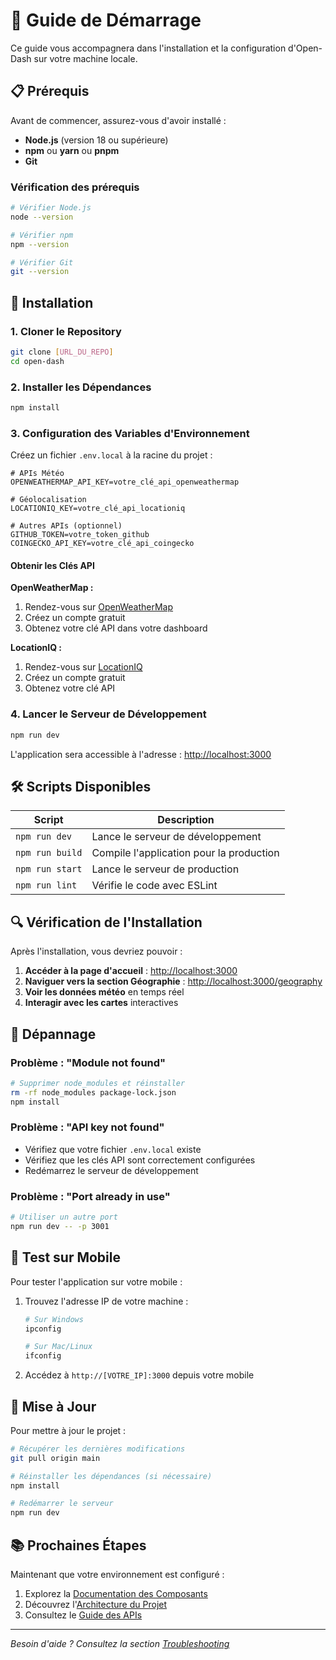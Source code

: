 # 🚀 Guide de Démarrage

Ce guide vous accompagnera dans l'installation et la configuration d'Open-Dash sur votre machine locale.

## 📋 Prérequis

Avant de commencer, assurez-vous d'avoir installé :

- **Node.js** (version 18 ou supérieure)
- **npm** ou **yarn** ou **pnpm**
- **Git**

### Vérification des prérequis

```bash
# Vérifier Node.js
node --version

# Vérifier npm
npm --version

# Vérifier Git
git --version
```

## 🔧 Installation

### 1. Cloner le Repository

```bash
git clone [URL_DU_REPO]
cd open-dash
```

### 2. Installer les Dépendances

```bash
npm install
```

### 3. Configuration des Variables d'Environnement

Créez un fichier `.env.local` à la racine du projet :

```env
# APIs Météo
OPENWEATHERMAP_API_KEY=votre_clé_api_openweathermap

# Géolocalisation
LOCATIONIQ_KEY=votre_clé_api_locationiq

# Autres APIs (optionnel)
GITHUB_TOKEN=votre_token_github
COINGECKO_API_KEY=votre_clé_api_coingecko
```

#### Obtenir les Clés API

**OpenWeatherMap :**
1. Rendez-vous sur [OpenWeatherMap](https://openweathermap.org/api)
2. Créez un compte gratuit
3. Obtenez votre clé API dans votre dashboard

**LocationIQ :**
1. Rendez-vous sur [LocationIQ](https://locationiq.com/)
2. Créez un compte gratuit
3. Obtenez votre clé API

### 4. Lancer le Serveur de Développement

```bash
npm run dev
```

L'application sera accessible à l'adresse : [http://localhost:3000](http://localhost:3000)

## 🛠️ Scripts Disponibles

| Script | Description |
|--------|-------------|
| `npm run dev` | Lance le serveur de développement |
| `npm run build` | Compile l'application pour la production |
| `npm run start` | Lance le serveur de production |
| `npm run lint` | Vérifie le code avec ESLint |

## 🔍 Vérification de l'Installation

Après l'installation, vous devriez pouvoir :

1. **Accéder à la page d'accueil** : [http://localhost:3000](http://localhost:3000)
2. **Naviguer vers la section Géographie** : [http://localhost:3000/geography](http://localhost:3000/geography)
3. **Voir les données météo** en temps réel
4. **Interagir avec les cartes** interactives

## 🐛 Dépannage

### Problème : "Module not found"
```bash
# Supprimer node_modules et réinstaller
rm -rf node_modules package-lock.json
npm install
```

### Problème : "API key not found"
- Vérifiez que votre fichier `.env.local` existe
- Vérifiez que les clés API sont correctement configurées
- Redémarrez le serveur de développement

### Problème : "Port already in use"
```bash
# Utiliser un autre port
npm run dev -- -p 3001
```

## 📱 Test sur Mobile

Pour tester l'application sur votre mobile :

1. Trouvez l'adresse IP de votre machine :
   ```bash
   # Sur Windows
   ipconfig
   
   # Sur Mac/Linux
   ifconfig
   ```

2. Accédez à `http://[VOTRE_IP]:3000` depuis votre mobile

## 🔄 Mise à Jour

Pour mettre à jour le projet :

```bash
# Récupérer les dernières modifications
git pull origin main

# Réinstaller les dépendances (si nécessaire)
npm install

# Redémarrer le serveur
npm run dev
```

## 📚 Prochaines Étapes

Maintenant que votre environnement est configuré :

1. Explorez la [Documentation des Composants](./composants.md)
2. Découvrez l'[Architecture du Projet](./architecture.md)
3. Consultez le [Guide des APIs](./apis.md)

---

*Besoin d'aide ? Consultez la section [Troubleshooting](../troubleshooting.md)* 